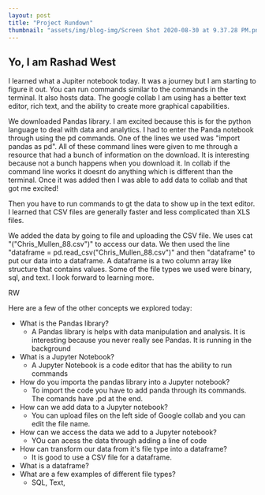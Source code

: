 ```yaml
---
layout: post
title: "Project Rundown"
thumbnail: "assets/img/blog-img/Screen Shot 2020-08-30 at 9.37.28 PM.png"
---
```


## Yo, I am Rashad West

 I learned what a Jupiter notebook today.  It was a journey but I am starting to figure it out.  You can run commands similar to the commands in the terminal.  It also hosts data.
 The google collab I am using has a better text editor, rich text, and the ability to create more graphical capabilities.    

We downloaded Pandas library.  I am excited because this is for the python language to deal with data and analytics.  I had to enter the Panda notebook through using the pd commands.  One of the lines we used was "import pandas as pd".
All of these command lines were given to me through a resource that had a bunch of information on the download.  It is interesting because not a bunch happens when you download it.
In collab if the command line works it doesnt do anything which is different than the terminal.  Once it was added then I was able to add data to collab and that got me excited!

Then you have to run commands to gt the data to show up in the text editor.  I learned that CSV files are generally faster and less complicated than XLS files.  

We added the data by going to file and uploading the CSV file.  We uses cat "("Chris_Mullen_88.csv")" to access our data. We then used the line "dataframe = pd.read_csv("Chris_Mullen_88.csv")" and then "dataframe" to put our data into a dataframe. 
A dataframe is a two column array like structure that contains values.  Some of the file types we used were binary, sql, and text.  I look forward to learning more.

RW

Here are a few of the other concepts we explored today:

- What is the Pandas library?
  - A Pandas library is helps with data manipulation and analysis.  It is interesting because you never really see Pandas.  It is running in the background
- What is a Jupyter Notebook?
  - A Jupyter Notebook is a code editor that has the ability to run commands
- How do you importa the pandas library into a Jupyter notebook?
  - To import the code you have to add panda through its commands.  The comands have .pd at the end.
- How can we add data to a Jupyter notebook?
  - You can upload files on the left side of Google collab and you can edit the file name.
- How can we access the data we add to a Jupyter notebook?
  - YOu can acess the data through adding a line of code
- How can transform our data from it's file type into a dataframe?
  - It is good to use a CSV file for a dataframe.
- What is a dataframe?
- What are a few examples of different file types?
  - SQL, Text, 
